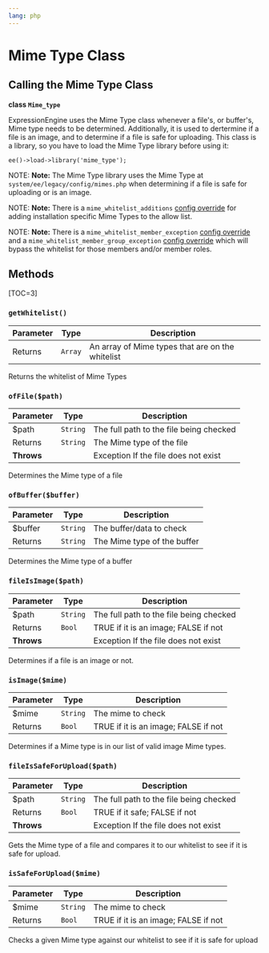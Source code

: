 ```yaml
---
lang: php
---
```


<!--
    This source file is part of the open source project
    ExpressionEngine User Guide (https://github.com/ExpressionEngine/ExpressionEngine-User-Guide)

    @link      https://expressionengine.com/
    @copyright Copyright (c) 2003-2020, Packet Tide, LLC (https://packettide.com)
    @license   https://expressionengine.com/license Licensed under Apache License, Version 2.0
-->

# Mime Type Class

## Calling the Mime Type Class

**class `Mime_type`**

ExpressionEngine uses the Mime Type class whenever a file's, or buffer's, Mime type needs to be determined. Additionally, it is used to dertermine if a file is an image, and to determine if a file is safe for uploading. This class is a library, so you have to load the Mime Type library before using it:

    ee()->load->library('mime_type');

NOTE: **Note:** The Mime Type library uses the Mime Type at `system/ee/legacy/config/mimes.php` when determining if a file is safe for uploading or is an image.

NOTE: **Note:** There is a `mime_whitelist_additions` [config override](general/system-configuration-overrides.md#mime_whitelist_additions) for adding installation specific Mime Types to the allow list.

NOTE: **Note:** There is a `mime_whitelist_member_exception` [config override](general/system-configuration-overrides.md#mime_whitelist_member_exception) and a `mime_whitelist_member_group_exception` [config override](general/system-configuration-overrides.md#mime_whitelist_member_group_exception) which will bypass the whitelist for those members and/or member roles.

## Methods

[TOC=3]

### `getWhitelist()`

| Parameter | Type    | Description                                      |
| --------- | ------- | ------------------------------------------------ |
| Returns   | `Array` | An array of Mime types that are on the whitelist |

Returns the whitelist of Mime Types

### `ofFile($path)`

| Parameter  | Type     | Description                             |
| ---------- | -------- | --------------------------------------- |
| \$path     | `String` | The full path to the file being checked |
| Returns    | `String` | The Mime type of the file               |
| **Throws** |          | Exception If the file does not exist    |

Determines the Mime type of a file

### `ofBuffer($buffer)`

| Parameter | Type     | Description                 |
| --------- | -------- | --------------------------- |
| \$buffer  | `String` | The buffer/data to check    |
| Returns   | `String` | The Mime type of the buffer |

Determines the Mime type of a buffer

### `fileIsImage($path)`

| Parameter  | Type     | Description                             |
| ---------- | -------- | --------------------------------------- |
| \$path     | `String` | The full path to the file being checked |
| Returns    | `Bool`   | TRUE if it is an image; FALSE if not    |
| **Throws** |          | Exception If the file does not exist    |

Determines if a file is an image or not.

### `isImage($mime)`

| Parameter | Type     | Description                          |
| --------- | -------- | ------------------------------------ |
| \$mime    | `String` | The mime to check                    |
| Returns   | `Bool`   | TRUE if it is an image; FALSE if not |

Determines if a Mime type is in our list of valid image Mime types.

### `fileIsSafeForUpload($path)`

| Parameter  | Type     | Description                             |
| ---------- | -------- | --------------------------------------- |
| \$path     | `String` | The full path to the file being checked |
| Returns    | `Bool`   | TRUE if it safe; FALSE if not           |
| **Throws** |          | Exception If the file does not exist    |

Gets the Mime type of a file and compares it to our whitelist to see if it is safe for upload.

### `isSafeForUpload($mime)`

| Parameter | Type     | Description                          |
| --------- | -------- | ------------------------------------ |
| \$mime    | `String` | The mime to check                    |
| Returns   | `Bool`   | TRUE if it is an image; FALSE if not |

Checks a given Mime type against our whitelist to see if it is safe for upload
